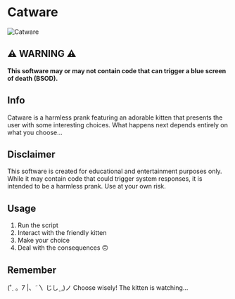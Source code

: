 # Catware

![Catware](https://media.tenor.com/TRcHPgmTf6IAAAAi/ho-salt-cat.gif)

## ⚠️ WARNING ⚠️
**This software may or may not contain code that can trigger a blue screen of death (BSOD).**

## Info
Catware is a harmless prank featuring an adorable kitten that presents the user with some interesting choices. What happens next depends entirely on what you choose...


## Disclaimer
This software is created for educational and entertainment purposes only. While it may contain code that could trigger system responses, it is intended to be a harmless prank. Use at your own risk.

## Usage
1. Run the script
2. Interact with the friendly kitten
3. Make your choice
4. Deal with the consequences 🙃



## Remember
(˚ˎ 。7
|、˜〵
 じしˍ,)ノ
 Choose wisely! The kitten is watching...
